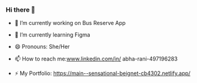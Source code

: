 ### Hi there 👋

<!--
**abharani/abharani** is a ✨ _special_ ✨ repository because its `README.md` (this file) appears on your GitHub profile.

Here are some ideas to get you started:
-->
- 🔭 I’m currently working on Bus Reserve App
- 🌱 I’m currently learning Figma
- 😄 Pronouns: She/Her
- 📫 How to reach me:www.linkedin.com/in/
abha-rani-497196283

- ⚡ My Portfolio: https://main--sensational-beignet-cb4302.netlify.app/


